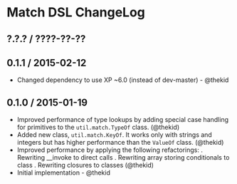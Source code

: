 Match DSL ChangeLog
===================

## ?.?.? / ????-??-??

## 0.1.1 / 2015-02-12

* Changed dependency to use XP ~6.0 (instead of dev-master) - @thekid

## 0.1.0 / 2015-01-19

* Improved performance of type lookups by adding special case handling
  for primitives to the `util.match.TypeOf` class.
  (@thekid) 
* Added new class, `util.match.KeyOf`. It works only with strings and
  integers but has higher performance than the `ValueOf` class.
  (@thekid) 
* Improved performance by applying the following refactorings:
  . Rewriting __invoke to direct calls
  . Rewriting array storing conditionals to class
  . Rewriting closures to classes
  (@thekid) 
* Initial implementation - @thekid
